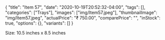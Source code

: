 {
    "title": "Item 57",
    "date": "2020-10-19T20:52:32-04:00",
    "tags": [],
    "categories": ["Trays"],
    "images": ["img/Item57.jpeg"],
    "thumbnailImage": "img/Item57.jpeg",
    "actualPrice": "₹ 750.00",
    "comparePrice": "",
    "inStock": true,
    "options": {},
    "variants": []
}

 Size: 10.5 inches x 8.5 inches